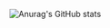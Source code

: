 ![Anurag's GitHub stats](https://github-readme-stats.vercel.app/api?username=Codeprh&count_private=true&show_icons=true)
